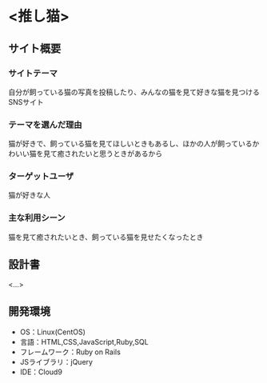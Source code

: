 # <推し猫>

## サイト概要
### サイトテーマ
自分が飼っている猫の写真を投稿したり、みんなの猫を見て好きな猫を見つけるSNSサイト

### テーマを選んだ理由
猫が好きで、飼っている猫を見てほしいときもあるし、ほかの人が飼っているかわいい猫を見て癒されたいと思うときがあるから

### ターゲットユーザ
猫が好きな人

### 主な利用シーン
猫を見て癒されたいとき、飼っている猫を見せたくなったとき

## 設計書
<...>

## 開発環境
- OS：Linux(CentOS)
- 言語：HTML,CSS,JavaScript,Ruby,SQL
- フレームワーク：Ruby on Rails
- JSライブラリ：jQuery
- IDE：Cloud9
